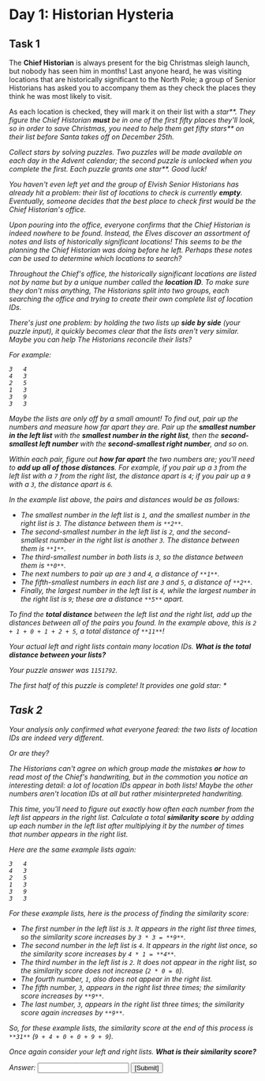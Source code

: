 # Day 1: Historian Hysteria 
## Task 1
The **Chief Historian** is always present for the big Christmas sleigh launch, but nobody has seen him in months! Last anyone heard, he was visiting locations that are historically significant to the North Pole; a group of Senior Historians has asked you to accompany them as they check the places they think he was most likely to visit.

As each location is checked, they will mark it on their list with a <em class="star">star**. They figure the Chief Historian **must** be in one of the first fifty places they'll look, so in order to save Christmas, you need to help them get <em class="star">fifty stars** on their list before Santa takes off on December 25th.

Collect stars by solving puzzles.  Two puzzles will be made available on each day in the Advent calendar; the second puzzle is unlocked when you complete the first.  Each puzzle grants <em class="star">one star**. Good luck!

You haven't even left yet and the group of Elvish Senior Historians has already hit a problem: their list of locations to check is currently **empty**. Eventually, someone decides that the best place to check first would be the Chief Historian's office.

Upon pouring into the office, everyone confirms that the Chief Historian is indeed nowhere to be found. Instead, the Elves discover an assortment of notes and lists of historically significant locations! This seems to be the planning the Chief Historian was doing before he left. Perhaps these notes can be used to determine which locations to search?

Throughout the Chief's office, the historically significant locations are listed not by name but by a unique number called the **location ID**. To make sure they don't miss anything, The Historians split into two groups, each searching the office and trying to create their own complete list of location IDs.

There's just one problem: by holding the two lists up **side by side** (your puzzle input), it quickly becomes clear that the lists aren't very similar. Maybe you can help The Historians reconcile their lists?

For example:

```
3   4
4   3
2   5
1   3
3   9
3   3
```

Maybe the lists are only off by a small amount! To find out, pair up the numbers and measure how far apart they are. Pair up the **smallest number in the left list** with the **smallest number in the right list**, then the **second-smallest left number** with the **second-smallest right number**, and so on.

Within each pair, figure out **how far apart** the two numbers are; you'll need to **add up all of those distances**. For example, if you pair up a `3` from the left list with a `7` from the right list, the distance apart is `4`; if you pair up a `9` with a `3`, the distance apart is `6`.

In the example list above, the pairs and distances would be as follows:

 - The smallest number in the left list is `1`, and the smallest number in the right list is `3`. The distance between them is `**2**`.
 - The second-smallest number in the left list is `2`, and the second-smallest number in the right list is another `3`. The distance between them is `**1**`.
 - The third-smallest number in both lists is `3`, so the distance between them is `**0**`.
 - The next numbers to pair up are `3` and `4`, a distance of `**1**`.
 - The fifth-smallest numbers in each list are `3` and `5`, a distance of `**2**`.
 - Finally, the largest number in the left list is `4`, while the largest number in the right list is `9`; these are a distance `**5**` apart.

To find the **total distance** between the left list and the right list, add up the distances between all of the pairs you found. In the example above, this is `2 + 1 + 0 + 1 + 2 + 5`, a total distance of `**11**`!

Your actual left and right lists contain many location IDs. **What is the total distance between your lists?**

Your puzzle answer was `1151792`.
<p class="day-success">The first half of this puzzle is complete! It provides one gold star: *

## Task 2
Your analysis only confirmed what everyone feared: the two lists of location IDs are indeed very different.

Or are they?

The Historians can't agree on which group made the mistakes **or** how to read most of the Chief's handwriting, but in the commotion you notice an interesting detail: <span title="We were THIS close to summoning the Alot of Location IDs!">a lot</span> of location IDs appear in both lists! Maybe the other numbers aren't location IDs at all but rather misinterpreted handwriting.

This time, you'll need to figure out exactly how often each number from the left list appears in the right list. Calculate a total **similarity score** by adding up each number in the left list after multiplying it by the number of times that number appears in the right list.

Here are the same example lists again:

```
3   4
4   3
2   5
1   3
3   9
3   3
```

For these example lists, here is the process of finding the similarity score:

 - The first number in the left list is `3`. It appears in the right list three times, so the similarity score increases by `3 * 3 = **9**`.
 - The second number in the left list is `4`. It appears in the right list once, so the similarity score increases by `4 * 1 = **4**`.
 - The third number in the left list is `2`. It does not appear in the right list, so the similarity score does not increase (`2 * 0 = 0`).
 - The fourth number, `1`, also does not appear in the right list.
 - The fifth number, `3`, appears in the right list three times; the similarity score increases by `**9**`.
 - The last number, `3`, appears in the right list three times; the similarity score again increases by `**9**`.

So, for these example lists, the similarity score at the end of this process is `**31**` (`9 + 4 + 0 + 0 + 9 + 9`).

Once again consider your left and right lists. **What is their similarity score?**

<form method="post" action="1/answer"><input type="hidden" name="level" value="2"/>
Answer: <input type="text" name="answer" autocomplete="off"/> <input type="submit" value="[Submit]"/>
</form>